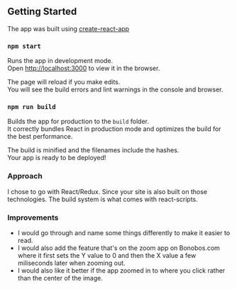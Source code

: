 ## Getting Started

The app was built using [create-react-app](https://github.com/facebookincubator/create-react-app)

### `npm start`

Runs the app in development mode.<br>
Open [http://localhost:3000](http://localhost:3000) to view it in the browser.

The page will reload if you make edits.<br>
You will see the build errors and lint warnings in the console and browser.

### `npm run build`

Builds the app for production to the `build` folder.<br>
It correctly bundles React in production mode and optimizes the build for the best performance.

The build is minified and the filenames include the hashes.<br>
Your app is ready to be deployed!

### Approach

I chose to go with React/Redux. Since your site is also built on those technologies.
The build system is what comes with react-scripts. 

### Improvements

- I would go through and name some things differently to make it easier to read. 
- I would also add the feature that's on the zoom app on Bonobos.com where it first sets the Y value to 0 and then the X value a few miliseconds later when zooming out. 
- I would also like it better if the app zoomed in to where you click rather than the center of the image.
